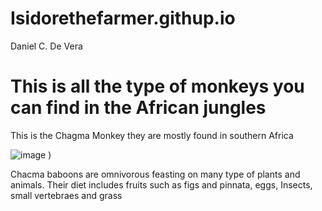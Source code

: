 # Isidorethefarmer.githup.io
Daniel C. De Vera
# This is all the type of monkeys you can find in the African jungles

This is the Chagma Monkey they are mostly found in southern Africa

![image](https://th.bing.com/th/id/OIP.9NaZyLhRSmZgRzf5N-FTDgHaJJ?w=161&h=198&c=7&r=0&o=5&dpr=1.3&pid=1.7)
)

Chacma baboons are omnivorous feasting on many type of plants and animals. Their diet includes fruits such as figs and pinnata, eggs, Insects, small vertebraes and grass


